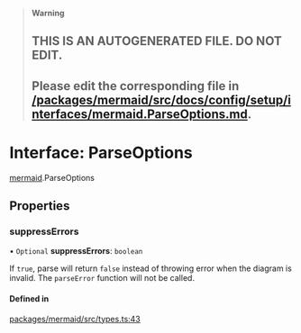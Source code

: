 > **Warning**
>
> ## THIS IS AN AUTOGENERATED FILE. DO NOT EDIT.
>
> ## Please edit the corresponding file in [/packages/mermaid/src/docs/config/setup/interfaces/mermaid.ParseOptions.md](../../../../packages/mermaid/src/docs/config/setup/interfaces/mermaid.ParseOptions.md).

# Interface: ParseOptions

[mermaid](../modules/mermaid.md).ParseOptions

## Properties

### suppressErrors

• `Optional` **suppressErrors**: `boolean`

If `true`, parse will return `false` instead of throwing error when the diagram is invalid.
The `parseError` function will not be called.

#### Defined in

[packages/mermaid/src/types.ts:43](https://github.com/mermaid-js/mermaid/blob/master/packages/mermaid/src/types.ts#L43)
